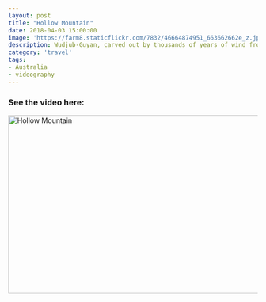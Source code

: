 ```yaml
---
layout: post
title: "Hollow Mountain"
date: 2018-04-03 15:00:00
image: 'https://farm8.staticflickr.com/7832/46664874951_663662662e_z.jpg'
description: Wudjub-Guyan, carved out by thousands of years of wind from the plains of Victoria
category: 'travel'
tags:
- Australia
- videography
---
```


### See the video here:

<a data-flickr-embed="true"  href="https://www.flickr.com/photos/162779846@N06/45940102324/in/dateposted-public/" title="Hollow Mountain"><img src="https://farm8.staticflickr.com/7851/45940102324_51f12873c1_z.jpg" width="640" height="360" alt="Hollow Mountain"></a><script async src="//embedr.flickr.com/assets/client-code.js" charset="utf-8"></script>

